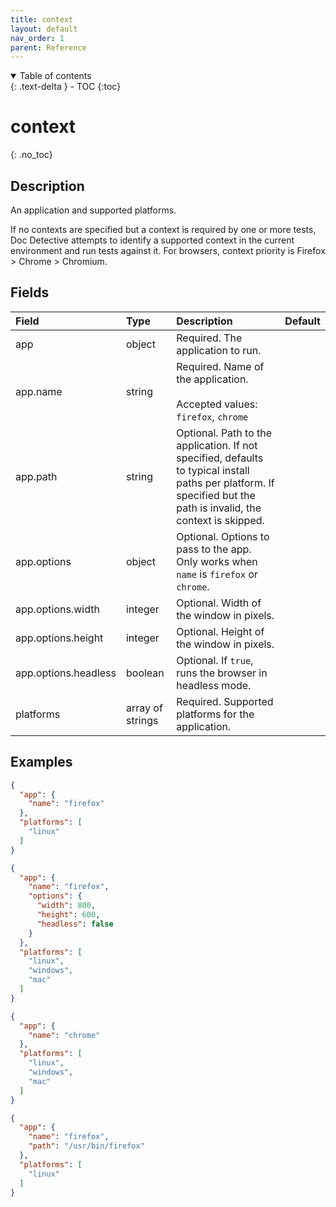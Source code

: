 ```yaml
---
title: context
layout: default
nav_order: 1
parent: Reference
---
```


<details open markdown="block">
<summary>
Table of contents
</summary>
{: .text-delta }
- TOC
{:toc}
</details>

# context
{: .no_toc}

## Description

An application and supported platforms.

If no contexts are specified but a context is required by one or more tests, Doc Detective attempts to identify a supported context in the current environment and run tests against it. For browsers, context priority is Firefox > Chrome > Chromium.

## Fields

Field | Type | Description | Default
:-- | :-- | :-- | :--
app | object |  Required. The application to run. | 
app.name | string |  Required. Name of the application.<br><br>Accepted values: `firefox`, `chrome` | 
app.path | string |  Optional. Path to the application. If not specified, defaults to typical install paths per platform. If specified but the path is invalid, the context is skipped. | 
app.options | object |  Optional. Options to pass to the app. Only works when `name` is `firefox` or `chrome`. | 
app.options.width | integer |  Optional. Width of the window in pixels. | 
app.options.height | integer |  Optional. Height of the window in pixels. | 
app.options.headless | boolean |  Optional. If `true`, runs the browser in headless mode. | 
platforms | array of strings |  Required. Supported platforms for the application. | 

## Examples

```json
{
  "app": {
    "name": "firefox"
  },
  "platforms": [
    "linux"
  ]
}
```

```json
{
  "app": {
    "name": "firefox",
    "options": {
      "width": 800,
      "height": 600,
      "headless": false
    }
  },
  "platforms": [
    "linux",
    "windows",
    "mac"
  ]
}
```

```json
{
  "app": {
    "name": "chrome"
  },
  "platforms": [
    "linux",
    "windows",
    "mac"
  ]
}
```

```json
{
  "app": {
    "name": "firefox",
    "path": "/usr/bin/firefox"
  },
  "platforms": [
    "linux"
  ]
}
```
